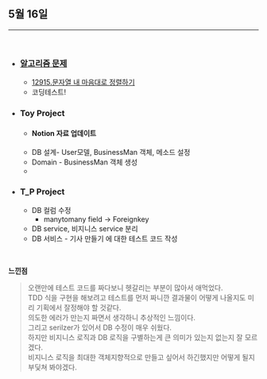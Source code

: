 ## 5월 16일

***

<br>

* ### __[알고리즘 문제](https://github.com/CureLatte/Bae_joonHub.git)__
  * [12915.문자열 내 마음대로 정렬하기](/Algorithm/Programmers/Level1/문자열내마음대로정렬하기.py)
  * 코딩테스트!
  
* ### Toy Project
  * #### Notion 자료 업데이트
  * DB 설계- User모델, BusinessMan 객체, 메소드 설정
  * Domain - BusinessMan 객체 생성 
  * 

* ### T_P Project
  * DB 컬럼 수정 
    * manytomany field -> Foreignkey
  * DB service, 비지니스 service 분리
  * DB 서비스 - 기사 만들기 에 대한 테스트 코드 작성 

<br>


__느낀점__
> 오랜만에 테스트 코드를 짜다보니 헷갈리는 부분이 많아서 애먹었다.   
> TDD 식을 구현을 해보려고 테스트를 먼저 짜니깐 결과물이 어떻게 나올지도 미리 기획에서 
> 잘정해야 할 것같다.   
> 의도한 에러가 만는지 짜면서 생각하니 추상적인 느낌이다.   
> 그리고 serilzer가 있어서 DB 수정이 매우 쉬웠다.   
> 하지만 비지니스 로직과 DB 로직을 구별하는게 
> 큰 의미가 있는지 없는지 잘 모르겠다.   
>   비지니스 로직을 최대한 객체지향적으로 만들고 싶어서 하긴했지만 
> 어떻게 될지 부딫쳐 봐야겠다. 